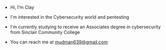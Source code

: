 - Hi, I’m Clay
- I'm interested in the Cybersecurity world and pentesting
- I'm currently studying to receive an Associates degree in cybersecurity from Sinclair Community College

- You can reach me at mudman639@gmail.com
